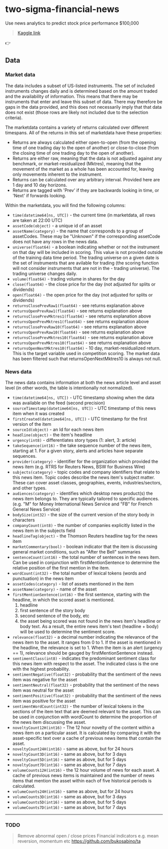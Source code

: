 # two-sigma-financial-news
Use news analytics to predict stock price performance $100,000

> [Kaggle link](https://www.kaggle.com/c/two-sigma-financial-news)

:point_right:

## Data
### Market data
The data includes a subset of US-listed instruments. The set of included instruments changes daily and is determined based on the amount traded and the availability of information. This means that there may be instruments that enter and leave this subset of data. There may therefore be gaps in the data provided, and this does not necessarily imply that that data does not exist (those rows are likely not included due to the selection criteria).

The marketdata contains a variety of returns calculated over different timespans. All of the returns in this set of marketdata have these properties:

- Returns are always calculated either open-to-open (from the opening time of one trading day to the open of another) or close-to-close (from the closing time of one trading day to the open of another).
- Returns are either raw, meaning that the data is not adjusted against any benchmark, or market-residualized (Mktres), meaning that the movement of the market as a whole has been accounted for, leaving only movements inherent to the instrument.
- Returns can be calculated over any arbitrary interval. Provided here are 1 day and 10 day horizons.
- Returns are tagged with 'Prev' if they are backwards looking in time, or 'Next' if forwards looking.

Within the marketdata, you will find the following columns:

- ```time(datetime64[ns, UTC])``` - the current time (in marketdata, all rows are taken at 22:00 UTC)
- ```assetCode(object)``` - a unique id of an asset
- ```assetName(category)``` - the name that corresponds to a group of assetCodes. These may be "Unknown" if the corresponding assetCode does not have any rows in the news data.
- ```universe(float64)``` - a boolean indicating whether or not the instrument on that day will be included in scoring. This value is not provided outside of the training data time period. The trading universe on a given date is the set of instruments that are avilable for trading (the scoring function will not consider instruments that are not in the - trading universe). The trading universe changes daily.
- ```volume(float64)``` - trading volume in shares for the day
- ```close(float64)``` - the close price for the day (not adjusted for splits or dividends)
- ```open(float64)``` - the open price for the day (not adjusted for splits or dividends)
- ```returnsClosePrevRaw1(float64)``` - see returns explanation above
- ```returnsOpenPrevRaw1(float64)``` - see returns explanation above
- ```returnsClosePrevMktres1(float64)``` - see returns explanation above
- ```returnsOpenPrevMktres1(float64)``` - see returns explanation above
- ```returnsClosePrevRaw10(float64)``` - see returns explanation above
- ```returnsOpenPrevRaw10(float64)``` - see returns explanation above
- ```returnsClosePrevMktres10(float64)``` - see returns explanation above
- ```returnsOpenPrevMktres10(float64)``` - see returns explanation above
- ```returnsOpenNextMktres10(float64)``` - 10 day, market-residualized return. This is the target variable used in competition scoring. The market data has been filtered such that returnsOpenNextMktres10 is always not null.

### News data
The news data contains information at both the news article level and asset level (in other words, the table is intentionally not normalized).

- ```time(datetime64[ns, UTC])``` - UTC timestamp showing when the data was available on the feed (second precision)
- ```sourceTimestamp(datetime64[ns, UTC])``` - UTC timestamp of this news item when it was created
- ```firstCreated(datetime64[ns, UTC])``` - UTC timestamp for the first version of the item
- ```sourceId(object)``` - an Id for each news item
- ```headline(object)``` - the item's headline
- ```urgency(int8)``` - differentiates story types (1: alert, 3: article)
- ```takeSequence(int16)``` - the take sequence number of the news item, starting at 1. For a given story, alerts and articles have separate sequences.
- ```provider(category)``` - identifier for the organization which provided the news item (e.g. RTRS for Reuters News, BSW for Business Wire)
- ```subjects(category)``` - topic codes and company identifiers that relate to this news item. Topic codes describe the news item's subject matter. These can cover asset classes, geographies, events, industries/sectors, and other types.
- ```audiences(category)``` - identifies which desktop news product(s) the news item belongs to. They are typically tailored to specific audiences. (e.g. "M" for Money International News Service and "FB" for French General News Service)
- ```bodySize(int32)``` - the size of the current version of the story body in characters
- ```companyCount(int8)``` - the number of companies explicitly listed in the news item in the subjects field
- ```headlineTag(object)``` - the Thomson Reuters headline tag for the news item
- ```marketCommentary(bool)``` - boolean indicator that the item is discussing general market conditions, such as "After the Bell" summaries
- ```sentenceCount(int16)``` - the total number of sentences in the news item. Can be used in conjunction with firstMentionSentence to determine the relative position of the first mention in the item.
- ```wordCount(int32)``` - the total number of lexical tokens (words and punctuation) in the news item
- ```assetCodes(category)``` - list of assets mentioned in the item
- ```assetName(category)``` - name of the asset
- ```firstMentionSentence(int16)``` - the first sentence, starting with the headline, in which the scored asset is mentioned.
	1. headline
	2. first sentence of the story body
	3. second sentence of the body, etc
	0. the asset being scored was not found in the news item's headline or body text. As a result, the entire news item's text (headline + body) will be used to determine the sentiment score.
- ```relevance(float32)``` - a decimal number indicating the relevance of the news item to the asset. It ranges from 0 to 1. If the asset is mentioned in the headline, the relevance is set to 1. When the item is an alert (urgency == 1), relevance should be gauged by firstMentionSentence instead.
- ```sentimentClass(int8)``` - indicates the predominant sentiment class for this news item with respect to the asset. The indicated class is the one with the highest probability.
- ```sentimentNegative(float32)``` - probability that the sentiment of the news item was negative for the asset
- ```sentimentNeutral(float32)``` - probability that the sentiment of the news item was neutral for the asset
- ```sentimentPositive(float32)``` - probability that the sentiment of the news item was positive for the asset
- ```sentimentWordCount(int32)``` - the number of lexical tokens in the sections of the item text that are deemed relevant to the asset. This can be used in conjunction with wordCount to determine the proportion of the news item discussing the asset.
- ```noveltyCount12H(int16)``` - The 12 hour novelty of the content within a news item on a particular asset. It is calculated by comparing it with the asset-specific text over a cache of previous news items that contain the asset.
- ```noveltyCount24H(int16)``` - same as above, but for 24 hours
- ```noveltyCount3D(int16)``` - same as above, but for 3 days
- ```noveltyCount5D(int16)``` - same as above, but for 5 days
- ```noveltyCount7D(int16)``` - same as above, but for 7 days
- ```volumeCounts12H(int16)``` - the 12 hour volume of news for each asset. A cache of previous news items is maintained and the number of news items that mention the asset within each of five historical periods is calculated.
- ```volumeCounts24H(int16)``` - same as above, but for 24 hours
- ```volumeCounts3D(int16)``` - same as above, but for 3 days
- ```volumeCounts5D(int16)``` - same as above, but for 5 days
- ```volumeCounts7D(int16)``` - same as above, but for 7 days

---

### TODO
> Remove abnormal open / close prices
> Financial indicators e.g. mean reversion, momentum etc
> https://github.com/bukosabino/ta